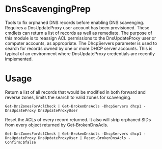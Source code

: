 # DnsScavengingPrep
Tools to fix orphaned DNS records before enabling DNS scavenging. Requires a DnsUpdateProxy user account has been provisioned. These cmdlets can return a list of records as well as remediate. The purpose of this module is to reassign ACL permissions to the DnsUpdateProxy user or computer accounts, as appropriate. The DhcpServers parameter is used to search for records owned by one or more DHCP server accounts. This is typical of an environment where DnsUpdateProxy credentials are recently implemented.

# Usage
Return a list of all records that would be modified in both forward and reverse zones, limits the search to valid zones for scavenging.

```
Get-DnsZonesForAclCheck | Get-BrokenDnsAcls -DhcpServers dhcp1 -DnsUpdateProxy DnsUpdateProxyUser
```

Reset the ACLs of every record returned. It also will strip orphaned SIDs from every object returned by Get-BrokenDnsAcls.

```
Get-DnsZonesForAclCheck | Get-BrokenDnsAcls -DhcpServers dhcp1 -DnsUpdateProxy DnsUpdateProxyUser | Reset-BrokenDnsAcls -Confirm:$false
```
